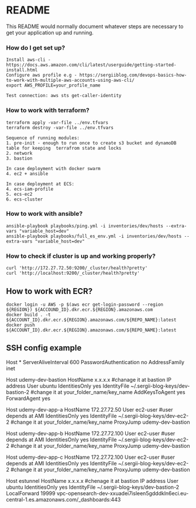 # README #

This README would normally document whatever steps are necessary to get your application up and running.

### How do I get set up? ###

```
Install aws-cli - https://docs.aws.amazon.com/cli/latest/userguide/getting-started-install.html
Configure aws profile e.g - https://sergiiblog.com/devops-basics-how-to-work-with-multiple-aws-accounts-using-aws-cli/
export AWS_PROFILE=your_profile_name

Test connection: aws sts get-caller-identity
```

### How to work with terraform? ###
```
terraform apply -var-file ../env.tfvars
terraform destroy -var-file ../env.tfvars

Sequence of running modules:
1. pre-init - enough to run once to create s3 bucket and dynamoDB table for keeping  terrafrom state and locks
2. network
3. bastion

In case deployment with docker swarm
4. ec2 + ansible

In case deployment at ECS:
4. ecs-iam-profile
5. ecs-ec2
6. ecs-cluster

```
### How to work with ansible? ###
```
ansible-playbook playbooks/ping.yml -i inventories/dev/hosts --extra-vars "variable_host=dev"
ansible-playbook playbooks/full_es_env.yml -i inventories/dev/hosts --extra-vars "variable_host=dev"
```

### How to check if cluster is up and working properly? ###
```
curl 'http://172.27.72.50:9200/_cluster/health?pretty'
curl 'http://localhost:9200/_cluster/health?pretty'
```

## How to work with ECR? ###
```
docker login -u AWS -p $(aws ecr get-login-password --region ${REGION}) ${ACCOUND_ID}.dkr.ecr.${REGION}.amazonaws.com
docker build . -t ${ACCOUNT_ID}.dkr.ecr.${REGION}.amazonaws.com/${REPO_NAME}:latest
docker push ${ACCOUNT_ID}.dkr.ecr.${REGION}.amazonaws.com/${REPO_NAME}:latest
```

## SSH config example ###
Host *
  ServerAliveInterval 600
  PasswordAuthentication no
  AddressFamily inet

Host udemy-dev-bastion
    HostName x.x.x.x #chanage it at bastion IP address
    User ubuntu
    IdentitiesOnly yes
    IdentityFile ~/.sergii-blog-keys/dev-bastion-2 #change it at your_folder_name/key_name
    AddKeysToAgent yes
    ForwardAgent yes

Host udemy-dev-app-a
    HostName 172.27.72.50
    User ec2-user #user depends at AMI
    IdentitiesOnly yes
    IdentityFile ~/.sergii-blog-keys/dev-ec2-2 #change it at your_folder_name/key_name
    ProxyJump udemy-dev-bastion

Host udemy-dev-app-b
    HostName 172.27.72.100
    User ec2-user #user depends at AMI
    IdentitiesOnly yes
    IdentityFile ~/.sergii-blog-keys/dev-ec2-2 #change it at your_folder_name/key_name
    ProxyJump udemy-dev-bastion

Host udemy-dev-app-c
    HostName 172.27.72.100
    User ec2-user #user depends at AMI
    IdentitiesOnly yes
    IdentityFile ~/.sergii-blog-keys/dev-ec2-2 #change it at your_folder_name/key_name
    ProxyJump udemy-dev-bastion

Host estunnel
    HostName x.x.x.x  #chenage it at bastion IP address
    User ubuntu
    IdentitiesOnly yes
    IdentityFile ~/.sergii-blog-keys/dev-bastion-2
    LocalForward 19999 vpc-opensearch-dev-xxuadei7isleen5gdddkln6eci.eu-central-1.es.amazonaws.com/_dashboards:443